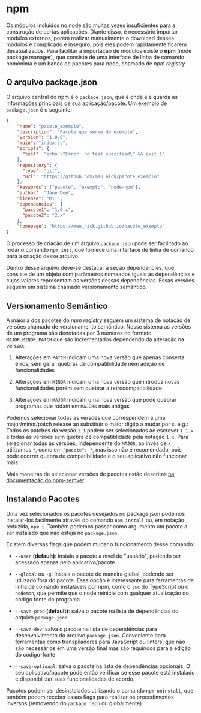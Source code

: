 # npm

Os módulos incluidos no node são muitas vezes insuficientes para a construção de certas aplicações. Diante disso, é necessário importar módulos externos, porém realizar manualmente o download desses módulos é complicado e inseguro, pois eles podem rapidamente ficarem desatualizados. Para facilitar a importação de módulos existe o __npm__ (node package manager), que consiste de uma interface de linha de comando homônima e um banco de pacotes para node, chamado de *npm registry*

## O arquivo package.json

O arquivo central do npm é o `package.json`, que é onde ele guarda as informações principais de sua aplicação/pacote. Um exemplo de `package.json` é o seguinte:

```json
{
    "name": "pacote_exemplo",
    "description": "Pacote que serve de exemplo",
    "version": "1.0.0",
    "main": "index.js",
    "scripts": {
      "test": "echo \"Error: no test specified\" && exit 1"
    },
    "repository": {
      "type": "git",
      "url": "https://github.com/meu_nick/pacote_exemplo"
    },
    "keywords": ["pacote", "exemplo", "node-npm"],
    "author": "Jane Doe",
    "license": "MIT",
    "dependencies": {
      "pacote1": "1.0.x",
      "pacote2": "2.x"
    },
    "homepage": "https://meu_nick.github.io/pacote_exemplo"
}
```

O processo de criação de um arquivo `package.json` pode ser facilitado ao rodar o comando `npm init`, que fornece uma interface de linha de comando para a criação desse arquivo. 

Dentro desse arquivo deve-se destacar a seção dependencies, que consiste de um objeto com parâmetros nomeados iguais às dependências e cujos valores representam as versões dessas dependências. Essas versões seguem um sistema chamado versionamento semântico.

## Versionamento Semântico

A maioria dos pacotes do *npm registry* seguem um sistema de notação de versões chamado de versionamento semântico. Nesse sistema as versões de um programa são denotadas por 3 números no formato `MAJOR.MINOR.PATCH` que são incrementados dependendo da alteração na versão:

1. Alterações em `PATCH` indicam uma nova versão que apenas conserta erros, sem gerar quebras de compatibilidade nem adição de funcionalidades

2. Alterações em `MINOR` indicam uma nova versão que introduz novas funcionalidades porém sem quebrar a retrocompatibilidade

3. Alterações em `MAJOR` indicam uma nova versão que pode quebrar programas que rodam em `MAJOR`s mais antigas

Podemos selecionar todas as versões que correspendem a uma major/minor/patch release ao substituir o maior dígito a mudar por `x`. e.g.: Todos os patches da versão `1.1` podem ser selecionados ao escrever `1.1.x` e todas as versões sem quebra de compatiblidade pela notação `1.x`. Para selecionar todas as versões, independente do `MAJOR`, ao invés de `x` utilizamos `*`, como em `"pacote": *`, mas isso não é recomendado, pois pode ocorrer quebra de compatibilidade e o seu aplicativo não funcionar mais. 

Mais maneiras de selecionar versões de pacotes estão descritas [na documentação do npm-semver](https://docs.npmjs.com/misc/semver)

## Instalando Pacotes

Uma vez selecionados os pacotes desejados no package.json podemos instalar-los facilmente através do comando `npm install` ou, em notação reduzida, `npm i`. Também podemos passar como argumento um pacote a ser instalado que não esteja no `package.json`. 

Existem diversas flags que podem mudar o funcionamento desse comando:

* `--user` __(default)__: instala o pacote a nível de "usuário", podendo ser acessado apenas pelo aplicativo/pacote

* `--global` ou `-g`: Instala o pacote de maneira global, podendo ser utilizado fora do pacote. Essa opção é interessante para ferramentas de linha de comando instaláveis por npm, como o `tsc` do TypeScript ou o `nodemon`, que permite que o node reinicie com qualquer atualização do código fonte do programa

* `--save-prod` __(default)__: salva o pacote na lista de dependências do arquivo `package.json`

* `--save-dev`: salva o pacote na lista de dependências para desenvolvimento do arquivo `package.json`. Conveniente para ferramentas como transpiladores para JavaScript ou linters, que não são necessários em uma versão final mas são requiridos para a edição do código-fonte

* `--save-optional`: salva o pacote na lista de dependências opcionais. O seu aplicativo/pacote pode então verificar se esse pacote está instalado e disponibilizar suas funcionalidades de acordo.

Pacotes podem ser desinstalados utilizando o comando `npm uninstall`, que também podem receber essas flags para realizar os procedimentos inversos (removendo do `package.json` ou globalmente)
